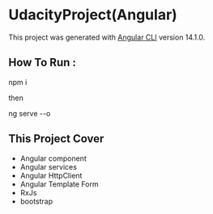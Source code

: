 # UdacityProject(Angular)

This project was generated with [Angular CLI](https://github.com/angular/angular-cli) version 14.1.0.
## How To Run : 


npm i 

then 

ng serve --o


## This Project Cover
* Angular component 
* Angular services
* Angular HttpClient
* Angular Template Form
* RxJs 
* bootstrap
